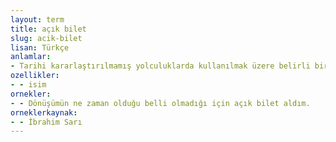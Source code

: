 ```yaml
---
layout: term
title: açık bilet
slug: acik-bilet
lisan: Türkçe
anlamlar:
- Tarihi kararlaştırılmamış yolculuklarda kullanılmak üzere belirli bir dönem için geçerli olan bilet
ozellikler:
- - isim
ornekler:
- - Dönüşümün ne zaman olduğu belli olmadığı için açık bilet aldım.
orneklerkaynak:
- - İbrahim Sarı
---
```

